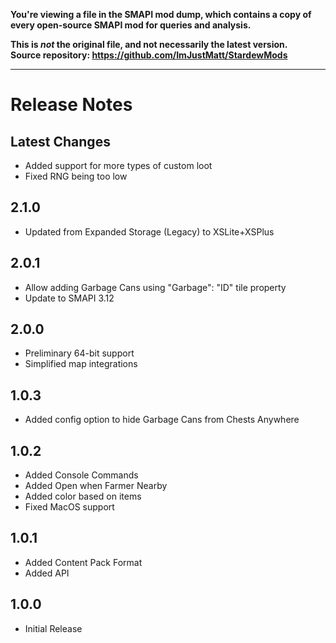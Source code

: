 **You're viewing a file in the SMAPI mod dump, which contains a copy of every open-source SMAPI mod
for queries and analysis.**

**This is _not_ the original file, and not necessarily the latest version.**  
**Source repository: https://github.com/ImJustMatt/StardewMods**

----

# Release Notes

## Latest Changes

- Added support for more types of custom loot
- Fixed RNG being too low

## 2.1.0

- Updated from Expanded Storage (Legacy) to XSLite+XSPlus

## 2.0.1

- Allow adding Garbage Cans using "Garbage": "ID" tile property
- Update to SMAPI 3.12

## 2.0.0

- Preliminary 64-bit support
- Simplified map integrations

## 1.0.3

- Added config option to hide Garbage Cans from Chests Anywhere

## 1.0.2

- Added Console Commands
- Added Open when Farmer Nearby
- Added color based on items
- Fixed MacOS support

## 1.0.1

- Added Content Pack Format
- Added API

## 1.0.0

- Initial Release